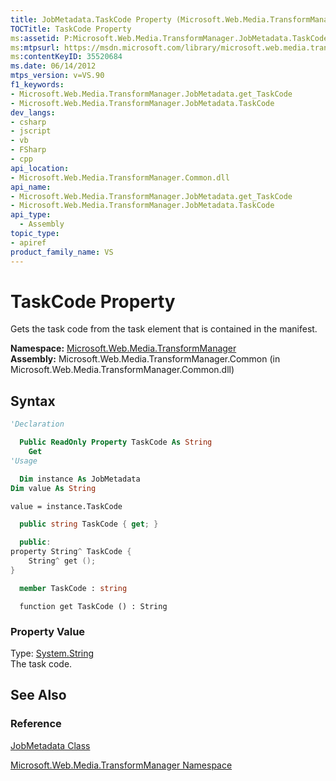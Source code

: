 ```yaml
---
title: JobMetadata.TaskCode Property (Microsoft.Web.Media.TransformManager)
TOCTitle: TaskCode Property
ms:assetid: P:Microsoft.Web.Media.TransformManager.JobMetadata.TaskCode
ms:mtpsurl: https://msdn.microsoft.com/library/microsoft.web.media.transformmanager.jobmetadata.taskcode(v=VS.90)
ms:contentKeyID: 35520684
ms.date: 06/14/2012
mtps_version: v=VS.90
f1_keywords:
- Microsoft.Web.Media.TransformManager.JobMetadata.get_TaskCode
- Microsoft.Web.Media.TransformManager.JobMetadata.TaskCode
dev_langs:
- csharp
- jscript
- vb
- FSharp
- cpp
api_location:
- Microsoft.Web.Media.TransformManager.Common.dll
api_name:
- Microsoft.Web.Media.TransformManager.JobMetadata.get_TaskCode
- Microsoft.Web.Media.TransformManager.JobMetadata.TaskCode
api_type:
  - Assembly
topic_type:
- apiref
product_family_name: VS
---
```


# TaskCode Property

Gets the task code from the task element that is contained in the manifest.

**Namespace:**  [Microsoft.Web.Media.TransformManager](microsoft-web-media-transformmanager-namespace.md)  
**Assembly:**  Microsoft.Web.Media.TransformManager.Common (in Microsoft.Web.Media.TransformManager.Common.dll)

## Syntax

```vb
'Declaration

  Public ReadOnly Property TaskCode As String
    Get
'Usage

  Dim instance As JobMetadata
Dim value As String

value = instance.TaskCode
```

```csharp
  public string TaskCode { get; }
```

```cpp
  public:
property String^ TaskCode {
    String^ get ();
}
```

``` fsharp
  member TaskCode : string
```

```jscript
  function get TaskCode () : String
```

### Property Value

Type: [System.String](https://msdn.microsoft.com/library/s1wwdcbf)  
The task code.  

## See Also

### Reference

[JobMetadata Class](jobmetadata-class-microsoft-web-media-transformmanager.md)

[Microsoft.Web.Media.TransformManager Namespace](microsoft-web-media-transformmanager-namespace.md)
